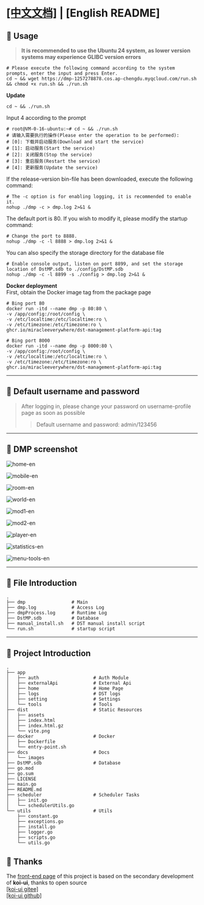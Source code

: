 # [[中文文档]](README.md) | [English README]
## :watermelon: Usage
>**It is recommended to use the Ubuntu 24 system, as lower version systems may experience GLIBC version errors**
```shell
# Please execute the following command according to the system prompts, enter the input and press Enter.
cd ~ && wget https://dmp-1257278878.cos.ap-chengdu.myqcloud.com/run.sh && chmod +x run.sh && ./run.sh
```
**Update**
```shell
cd ~ && ./run.sh
```
Input 4 according to the prompt
```shell
# root@VM-0-16-ubuntu:~# cd ~ && ./run.sh
# 请输入需要执行的操作(Please enter the operation to be performed): 
# [0]: 下载并启动服务(Download and start the service) 
# [1]: 启动服务(Start the service) 
# [2]: 关闭服务(Stop the service) 
# [3]: 重启服务(Restart the service) 
# [4]: 更新服务(Update the service)
```
If the release-version bin-file has been downloaded, execute the following command:
```shell
# The -c option is for enabling logging, it is recommended to enable it.
nohup ./dmp -c > dmp.log 2>&1 &
```
The default port is 80. If you wish to modify it, please modify the startup command:
```shell
# Change the port to 8888.
nohup ./dmp -c -l 8888 > dmp.log 2>&1 &
```
You can also specify the storage directory for the database file  
```shell
# Enable console output, listen on port 8899, and set the storage location of DstMP.sdb to ./config/DstMP.sdb
nohup ./dmp -c -l 8899 -s ./config > dmp.log 2>&1 &
```
**Docker deployment**  
First, obtain the Docker image tag from the package page
```shell
# Bing port 80
docker run -itd --name dmp -p 80:80 \
-v /app/config:/root/config \
-v /etc/localtime:/etc/localtime:ro \
-v /etc/timezone:/etc/timezone:ro \
ghcr.io/miracleeverywhere/dst-management-platform-api:tag
```
```shell
# Bing port 8000
docker run -itd --name dmp -p 8000:80 \
-v /app/config:/root/config \
-v /etc/localtime:/etc/localtime:ro \
-v /etc/timezone:/etc/timezone:ro \
ghcr.io/miracleeverywhere/dst-management-platform-api:tag
```
---

## :grapes: Default username and password
>After logging in, please change your password on username-profile page as soon as possible
>
>>Default username and password: 
>>admin/123456

---

## :cherries: DMP screenshot
![home-en](docs/images/home-en.png)
  

![mobile-en](docs/images/mobile-en.png)
  

![room-en](docs/images/room-en.png)


![world-en](docs/images/world-en.png)


![mod1-en](docs/images/mod1-en.jpg)


![mod2-en](docs/images/mod2-en.jpg)
  

![player-en](docs/images/player-en.png)
  

![statistics-en](docs/images/statistics-en.png)
  

![menu-tools-en](docs/images/menu-tools-en.png)
  

---

## :strawberry: File Introduction
```text
.
├── dmp                 # Main
├── dmp.log             # Access Log
├── dmpProcess.log      # Runtime Log
├── DstMP.sdb           # Database
├── manual_install.sh   # DST manual install script
└── run.sh              # startup script
```

---

## :peach: Project Introduction
```text
.
├── app
│   ├── auth                    # Auth Module
│   ├── externalApi             # External Api
│   ├── home                    # Home Page
│   ├── logs                    # DST logs
│   ├── setting                 # Settings
│   └── tools                   # Tools
├── dist                        # Static Resources
│   ├── assets 
│   ├── index.html
│   ├── index.html.gz
│   └── vite.png
├── docker                      # Docker
│   ├── Dockerfile
│   └── entry-point.sh
├── docs                        # Docs
│   └── images
├── DstMP.sdb                   # Database
├── go.mod
├── go.sum
├── LICENSE
├── main.go
├── README.md
├── scheduler                   # Scheduler Tasks
│   ├── init.go
│   └── schedulerUtils.go
└── utils                       # Utils
    ├── constant.go
    ├── exceptions.go
    ├── install.go
    ├── logger.go
    ├── scripts.go
    └── utils.go
```
##  :sparkling_heart: Thanks
The [front-end page](https://github.com/miracleEverywhere/dst-management-platform-web) of this project is based on the secondary development of **koi-ui**, thanks to open source  
[[koi-ui gitee]](https://gitee.com/BigCatHome/koi-ui)  
[[koi-ui github]](https://github.com/yuxintao6/koi-ui)  
